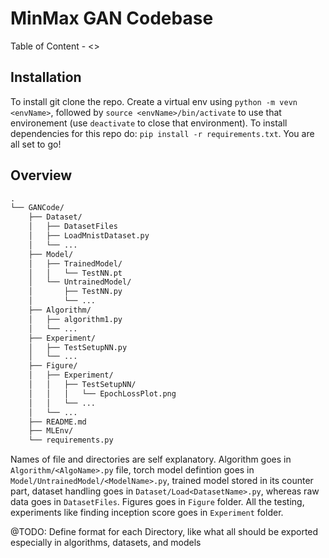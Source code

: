 # MinMax GAN Codebase

Table of Content -
<>

## Installation 

To install git clone the repo. Create a virtual env using `python -m vevn <envName>`, followed by `source <envName>/bin/activate` to use that environement (use `deactivate` to close that environment). To install dependencies for this repo do: `pip install -r requirements.txt`. You are all set to go!

## Overview

```txt
.
└── GANCode/
    ├── Dataset/
    │   ├── DatasetFiles
    │   ├── LoadMnistDataset.py
    │   └── ...
    ├── Model/
    │   ├── TrainedModel/
    │   │   └── TestNN.pt
    │   └── UntrainedModel/
    │       ├── TestNN.py
    │       └── ...
    ├── Algorithm/
    │   ├── algorithm1.py
    │   └── ...
    ├── Experiment/
    │   ├── TestSetupNN.py
    │   └── ...
    ├── Figure/
    │   ├── Experiment/
    │   │   ├── TestSetupNN/
    │   │   │   └── EpochLossPlot.png
    │   │   └── ...
    │   └── ...
    ├── README.md
    ├── MLEnv/
    └── requirements.py
```

Names of file and directories are self explanatory. Algorithm goes in `Algorithm/<AlgoName>.py` file, torch model defintion goes in `Model/UntrainedModel/<ModelName>.py`, trained model stored in its counter part, dataset handling goes in `Dataset/Load<DatasetName>.py`, whereas raw data goes in `DatasetFiles`. Figures goes in `Figure` folder. All the testing, experiments like finding inception score goes in `Experiment` folder.

@TODO: Define format for each Directory, like what all should be exported especially in algorithms, datasets, and models
